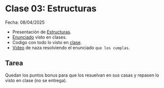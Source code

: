 # Clase 03: Estructuras
Fecha: 08/04/2025

* Presentación de  [Estructuras](https://docs.google.com/presentation/d/1qcc_eSXD62mZq0pTigwylDrHAqxhSZKYgstk4NS8vOI/edit?usp=sharing).
* [Enunciado](https://docs.google.com/document/d/1MjuQ911P8dldVOetbVeE1HtvptdvHIKrUxxPXPRetNI/edit?usp=sharing) visto en clases.
* Codigo con todo lo visto en [clase](https://github.com/pdepman/2025-f-tp1-pinos-asanzo).
* [Video](https://www.youtube.com/watch?v=bbNHylUzQBM) de naza resolviendo el enunciado  ```que los cumplas```.

## Tarea
Quedan los puntos bonus para que los resuelvan en sus casas y repasen lo visto en clase (no se entrega).

